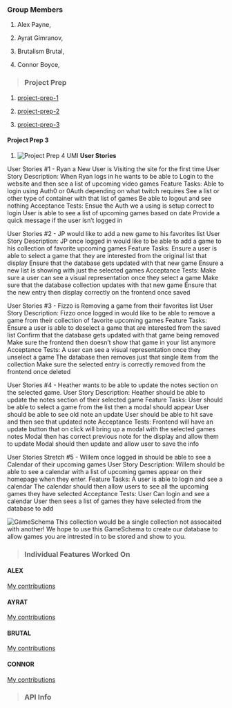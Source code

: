 ### **Group Members**

1. Alex Payne,

1. Ayrat Gimranov,  

1. Brutalism Brutal,

1. Connor Boyce,

>### **Project Prep**  
<!-- Add Project Prep file links below -->

1. [project-prep-1](Project-Prep/project-prep-1.md)

1. [project-prep-2](Project-Prep/project-prep-2.md)

1. [project-prep-3](Project-Prep/project-prep-3.md)

#### **Project Prep 3**

1. ![Project Prep 4 UMI](https://user-images.githubusercontent.com/81712870/131445376-37b0d612-6e0f-4c58-b8ba-dc68333e2a3d.png)
**User Stories**

User Stories #1 - Ryan a New User is Visiting the site for the first time
User Story Description: When Ryan logs in he wants to be able to Login to the website and then see a list of upcoming video games
Feature Tasks: 
Able to login using Auth0 or 0Auth depending on what twitch requires
See a list or other type of container with that list of games
Be able to logout and see nothing
Acceptance Tests:
Ensue the Auth we a using is setup correct to login
User is able to see a list of upcoming games based on date
Provide a quick message if the user isn’t logged in

User Stories #2 - JP would like to add a new game to his favorites list
User Story Description: JP once logged in would like to be able to add a game to his collection of favorite upcoming games
Feature Tasks:
Ensure a user is able to select a game that they are interested from the original list that display 
Ensure that the database gets updated with that new game
Ensure a new list is showing with just the selected games
Acceptance Tests:
Make sure a user can see a visual representation once they select a game
Make sure that the database collection updates with that new game
Ensure that the new entry then display correctly on the frontend once saved

User Stories #3 - Fizzo is Removing a game from their favorites list
User Story Description: Fizzo once logged in would like to be able to remove a game from their collection of favorite upcoming games
Feature Tasks:
Ensure a user is able to deselect a game that are interested from the saved list
Confirm that the database gets updated with that game being removed
Make sure the frontend then doesn’t show that game in your list anymore
Acceptance Tests:
A user can see a visual representation once they unselect a game
The database then removes just that single item from the collection
Make sure the selected entry is correctly removed from the frontend once deleted

User Stories #4 - Heather wants to be able to update the notes section on the selected game.
User Story Description: Heather should be able to update the notes section of their selected game
Feature Tasks:
User should be able to select a game from the list then a modal should appear
User should be able to see old note an update
User should be able to hit save and then see that updated note
Acceptance Tests:
Frontend will have an update button that on click will bring up a modal with the selected games notes 
Modal then has correct previous note for the display and allow them to update 
Modal should then update and allow user to save the info 

User Stories Stretch #5 - Willem once logged in should be able to see a Calendar of their upcoming games
User Story Description: Willem should be able to see a calendar with a list of upcoming games appear on their homepage when they enter. 
Feature Tasks:
A user is able to login and see a calendar
The calendar should then allow users to see all the upcoming games they have selected
Acceptance Tests:
User Can login and see a calendar
User then sees a list of games they have selected from the database to add 

![GameSchema](https://user-images.githubusercontent.com/81712870/131445710-d32145d6-d1c2-4439-9463-762b10e49bb3.png)
This collection would be a single collection not assocaited with another! 
We hope to use this GameSchema to create our database to allow games you are intrested in to be stored and show to you. 

>### **Individual Features Worked On**
<!-- Add feature log file links  -->

#### **ALEX**

[My contributions](Feature-Log-Folder/Alex-Feature-Folder/Feature-log.md)

#### **AYRAT**

[My contributions](Feature-Log-Folder/Ayrat-Feature-Folder/Feature-log.md)

#### **BRUTAL**

[My contributions](Feature-Log-Folder/Brutal-Feature-Folder/Feature-log.md)

#### **CONNOR**

[My contributions](Feature-Log-Folder/Connor-Feature-Folder/Feature-log.md)

>### **API Info**
<!-- Add API info file links below -->


